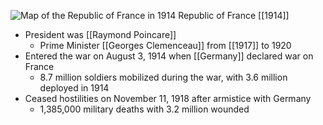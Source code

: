 
![Map of the Republic of France in 1914](https://nzhistory.govt.nz/files/styles/fullsize/public/France_1000.jpg?itok=0kUFggwH)
Republic of France [[1914]]

- President was [[Raymond Poincare]]
	- Prime Minister [[Georges Clemenceau]] from [[1917]] to 1920
- Entered the war on August 3, 1914 when [[Germany]] declared war on France
	- 8.7 million soldiers mobilized during the war, with 3.6 million deployed in 1914
- Ceased hostilities on November 11, 1918 after armistice with Germany
	- 1,385,000 military deaths with 3.2 million wounded